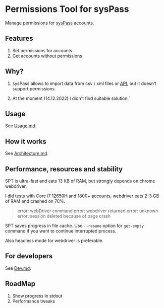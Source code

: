 # Permissions Tool for sysPass

Manage permissions for [sysPass](https://github.com/nuxsmin/sysPass) accounts.

## Features

1. Set permissions for accounts
2. Get accounts without permissions

## Why?

1. sysPass allows to import data from csv / xml files or [API]((https://syspass-doc.readthedocs.io/en/3.1/application/api.html)), 
but it doesn't support permissions.

2. At the moment (14.12.2022) I didn't find suitable solution.`

## Usage

See [Usage.md](docs/Usage.md).

## How it works

See [Architecture.md](docs/Architecture.md).

## Performance, resources and stability

SPT is ultra-fast and eats 13 KB of RAM, but strongly depends on chrome webdriver.

I did tests with Core i7 12650H and 1800+ accounts, webdriver eats 2-3 GB of RAM and crashed on 70%.

> error: webDriver command error: webdriver returned error: unknown error: session deleted because of page crash

SPT saves progress in file cache. Use `--resume` option for `get-empty` command if you want to continue interrupted process.

Also headless mode for webdriver is preferable.

## For developers

See [Dev.md](docs/Dev.md).

## RoadMap

1. Show progress in stdout
2. Performance tweaks
